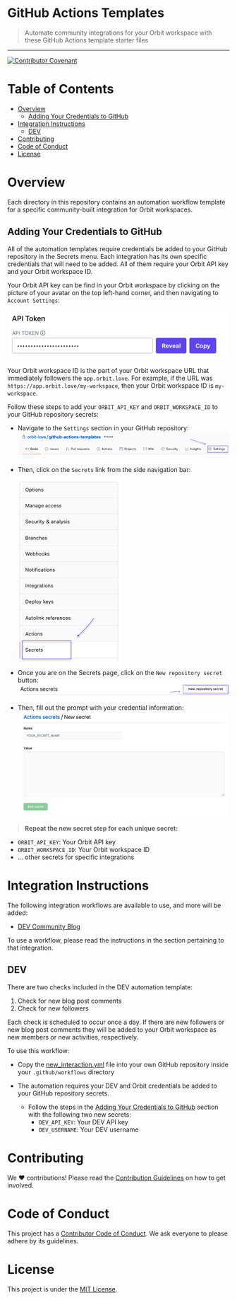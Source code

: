 # GitHub Actions Templates
> Automate community integrations for your Orbit workspace with these GitHub Actions template starter files

<hr />

[![Contributor Covenant](https://img.shields.io/badge/Contributor%20Covenant-2.0-4baaaa.svg)](code_of_conduct.md)
# Table of Contents
* [Overview](#overview)
    * [Adding Your Credentials to GitHub](#adding-your-credentials-to-github)
* [Integration Instructions](#integration-instructions)
    * [DEV](#dev)
* [Contributing](#contributing)
* [Code of Conduct](#code-of-conduct)
* [License](#license)

# <a name="overview"></a>Overview

Each directory in this repository contains an automation workflow template for a specific community-built integration for Orbit workspaces.

## <a name="adding-your-credentials-to-github"></a>Adding Your Credentials to GitHub

All of the automation templates require credentials be added to your GitHub repository in the Secrets menu. Each integration has its own specific credentials that will need to be added. All of them require your Orbit API key and your Orbit workspace ID.

Your Orbit API key can be find in your Orbit workspace by clicking on the picture of your avatar on the top left-hand corner, and then navigating to `Account Settings`:

![Orbit API key location](images/orbit_api_key_location.png)

Your Orbit workspace ID is the part of your Orbit workspace URL that immediately followers the `app.orbit.love`. For example, if the URL was `https://app.orbit.love/my-workspace`, then your Orbit workspace ID is `my-workspace`.

Follow these steps to add your `ORBIT_API_KEY` and `ORBIT_WORKSPACE_ID` to your GitHub repository secrets:

* Navigate to the `Settings` section in your GitHub repository:
![GitHub Settings Tab](images/github_settings_tab.png)
* Then, click on the `Secrets` link from the side navigation bar:

    ![GitHub Secrets Link](images/github_secrets_navbar.png)
* Once you are on the Secrets page, click on the `New repository secret` button:
![New secret button](images/new_secret_button.png)
* Then, fill out the prompt with your credential information:
![New secret prompt](images/new_secret_prompt.png)

> **Repeat the new secret step for each unique secret:**
* `ORBIT_API_KEY`: Your Orbit API key
* `ORBIT_WORKSPACE_ID`: Your Orbit workspace ID
* ... other secrets for specific integrations
# <a name="integration-instructions"></a>Integration Instructions

The following integration workflows are available to use, and more will be added:

* [DEV Community Blog](#dev)

To use a workflow, please read the instructions in the section pertaining to that integration.
## <a name="dev"></a>DEV

There are two checks included in the DEV automation template:

1. Check for new blog post comments
2. Check for new followers

Each check is scheduled to occur once a day. If there are new followers or new blog post comments they will be added to your Orbit workspace as new members or new activities, respectively.

To use this workflow:

* Copy the [new_interaction.yml](https://github.com/orbit-love/github-actions-templates/blob/main/DEV/new_interactions.yml) file into your own GitHub repository inside your `.github/workflows` directory

* The automation requires your DEV and Orbit credentials be added to your GitHub repository secrets.
    * Follow the steps in the [Adding Your Credentials to GitHub](#adding-your-credentials-to-github) section with the following two new secrets:
        * `DEV_API_KEY`: Your DEV API key
        * `DEV_USERNAME`: Your DEV username


# <a name="contributing"></a>Contributing

We :heart: contributions! Please read the [Contribution Guidelines](CONTRIBUTING.md) on how to get involved.
# <a name="code-of-conduct"></a>Code of Conduct

This project has a [Contributor Code of Conduct](CODE_OF_CONDUCT.md). We ask everyone to please adhere by its guidelines.

# <a name="license"></a>License

This project is under the [MIT License](LICENSE).